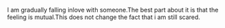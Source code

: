 I am gradually falling inlove with someone.The best part about it is that the feeling is mutual.This does not change the fact that i am still scared.
